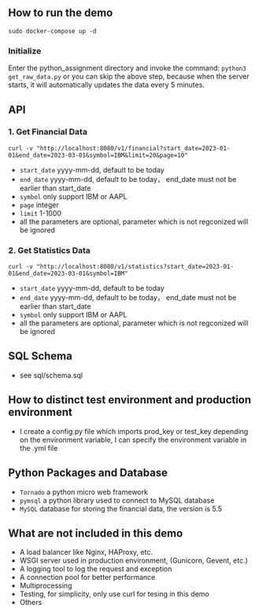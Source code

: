 ## How to run the demo
``` sudo docker-compose up -d  ```

### Initialize
Enter the python_assignment directory and invoke the command:
``` python3 get_raw_data.py ``` or you can skip the above step, because when the server starts, it will automatically updates the data every 5 minutes.

## API
### 1. Get Financial Data
``` 
curl -v "http://localhost:8080/v1/financial?start_date=2023-01-01&end_date=2023-03-01&symbol=IBM&limit=20&page=10"
```
* ```start_date``` yyyy-mm-dd, default to be today
* ```end_date``` yyyy-mm-dd, default to be today， end_date must not be earlier than start_date
* ```symbol``` only support IBM or AAPL
* ```page``` integer
* ```limit``` 1-1000   
* all the parameters are optional, parameter which is not regconized will be ignored


### 2. Get Statistics Data

```
curl -v "http://localhost:8080/v1/statistics?start_date=2023-01-01&end_date=2023-03-01&symbol=IBM"
```
 * ```start_date``` yyyy-mm-dd, default to be today
 * ```end_date``` yyyy-mm-dd, default to be today， end_date must not be earlier than start_date
 * ```symbol``` only support IBM or AAPL
 * all the parameters are optional, parameter which is not regconized will be ignored

## SQL Schema
 * see sql/schema.sql

## How to distinct test environment and production environment
 * I create a config.py file which imports prod_key or test_key depending on the environment variable, I can specify the environment variable in the .yml file

## Python Packages and Database
* ```Tornado``` a python micro web framework
* ```pymsql``` a python library used to connect to MySQL database
* ```MySQL``` database for storing the financial data, the version is 5.5

## What are not included in this demo
* A load balancer like Nginx, HAProxy, etc.
* WSGI server used in production environment, (Gunicorn, Gevent, etc.)
* A logging tool to log the request and exception
* A connection pool for better performance
* Multiprocessing
* Testing, for simplicity, only use curl for tesing in this demo
* Others
